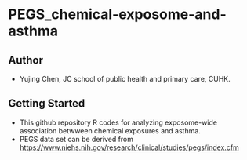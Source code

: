 # PEGS_chemical-exposome-and-asthma

## Author
- Yujing Chen, JC school of public health and primary care, CUHK.

## Getting Started
- This github repository R codes for analyzing exposome-wide association betwween chemical exposures and asthma.
- PEGS data set can be derived from https://www.niehs.nih.gov/research/clinical/studies/pegs/index.cfm
  
